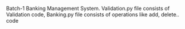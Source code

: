 Batch-1
Banking Management System.
Validation.py file consists of Validation code,
Banking.py file consists of operations like add, delete.. code
